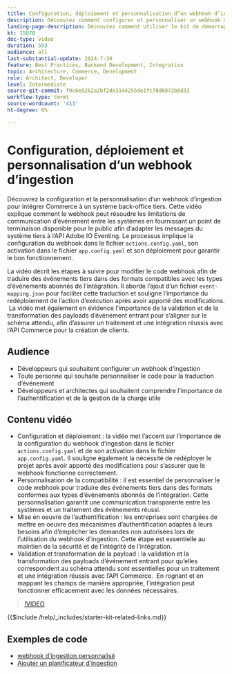 ```yaml
---
title: Configuration, déploiement et personnalisation d’un webhook d’ingestion pour intégrer Commerce à un système tiers
description: Découvrez comment configurer et personnaliser un webhook d’ingestion pour faciliter la communication entre Commerce et un système back-office tiers.
landing-page-description: Découvrez comment utiliser le kit de démarrage de l’intégration Commerce pour intégrer Commerce à un système back-office tiers à l’aide d’un webhook d’ingestion.
kt: 15870
doc-type: video
duration: 593
audience: all
last-substantial-update: 2024-7-30
feature: Best Practices, Backend Development, Integration
topic: Architecture, Commerce, Development
role: Architect, Developer
level: Intermediate
source-git-commit: f0c6e9262a2bf2de3144255de1fc78d6972b6d33
workflow-type: tm+mt
source-wordcount: '413'
ht-degree: 0%

---
```


# Configuration, déploiement et personnalisation d’un webhook d’ingestion

Découvrez la configuration et la personnalisation d’un webhook d’ingestion pour intégrer Commerce à un système back-office tiers. &#x200B; Cette vidéo explique comment le webhook peut résoudre les limitations de communication d’événement entre les systèmes en fournissant un point de terminaison disponible pour le public afin d’adapter les messages du système tiers à l’API Adobe IO Eventing. Le processus implique la configuration du webhook dans le fichier `actions.config.yaml`, son activation dans le fichier `app.config.yaml` et son déploiement pour garantir le bon fonctionnement.

La vidéo décrit les étapes à suivre pour modifier le code webhook afin de traduire des événements tiers dans des formats compatibles avec les types d’événements abonnés de l’intégration. Il aborde l’ajout d’un fichier `event-mapping.json` pour faciliter cette traduction et souligne l’importance du redéploiement de l’action d’exécution après avoir apporté des modifications. &#x200B; La vidéo met également en évidence l’importance de la validation et de la transformation des payloads d’événement entrant pour s’aligner sur le schéma attendu, afin d’assurer un traitement et une intégration réussis avec l’API Commerce pour la création de clients.

## Audience

* Développeurs qui souhaitent configurer un webhook d’ingestion
* Toute personne qui souhaite personnaliser le code pour la traduction d’événement
* Développeurs et architectes qui souhaitent comprendre l’importance de l’authentification et de la gestion de la charge utile

## Contenu vidéo

* Configuration et déploiement : la vidéo met l’accent sur l’importance de la configuration du webhook d’ingestion dans le fichier `actions.config.yaml` et de son activation dans le fichier `app.config.yaml`. Il souligne également la nécessité de redéployer le projet après avoir apporté des modifications pour s’assurer que le webhook fonctionne correctement.
* Personnalisation de la compatibilité : il est essentiel de personnaliser le code webhook pour traduire des événements tiers dans des formats conformes aux types d’événements abonnés de l’intégration. &#x200B; Cette personnalisation garantit une communication transparente entre les systèmes et un traitement des événements réussi.
* Mise en oeuvre de l’authentification : les entreprises sont chargées de mettre en oeuvre des mécanismes d’authentification adaptés à leurs besoins afin d’empêcher les demandes non autorisées lors de l’utilisation du webhook d’ingestion. Cette étape est essentielle au maintien de la sécurité et de l’intégrité de l’intégration.
* Validation et transformation de la payload : la validation et la transformation des payloads d’événement entrant pour qu’elles correspondent au schéma attendu sont essentielles pour un traitement et une intégration réussis avec l’API Commerce. &#x200B; En rognant et en mappant les champs de manière appropriée, l’intégration peut fonctionner efficacement avec les données nécessaires.

>[!VIDEO](https://video.tv.adobe.com/v/3431694?learn=on)

{{$include /help/_includes/starter-kit-related-links.md}}

## Exemples de code

* [webhook d’ingestion personnalisé](https://github.com/adobe/adobe-commerce-samples/tree/main/starter-kit/customize-ingestion-webhook)
* [Ajouter un planificateur d’ingestion](https://github.com/adobe/adobe-commerce-samples/tree/main/starter-kit/add-ingestion-scheduler)
